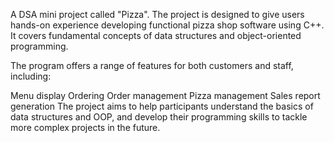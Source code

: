 A DSA mini project called "Pizza". The project is designed to give users hands-on experience developing functional pizza shop software using C++. It covers fundamental concepts of data structures and object-oriented programming.

The program offers a range of features for both customers and staff, including:

Menu display
Ordering
Order management
Pizza management
Sales report generation
The project aims to help participants understand the basics of data structures and OOP, and develop their programming skills to tackle more complex projects in the future.
